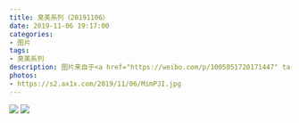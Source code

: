 ```yaml
---
title: 臭美系列（20191106）
date: 2019-11-06 19:17:00
categories:
- 图片
tags:
- 臭美系列
description: 图片来自于<a href="https://weibo.com/p/1005051720171447" target="_blank">quanmmmmm</a><br/> “烫个头～”
photos: 
- https://s2.ax1x.com/2019/11/06/MimPJI.jpg
---
```


![](https://s2.ax1x.com/2019/11/06/MimAQf.jpg)
![](https://s2.ax1x.com/2019/11/06/MimiWt.jpg)
